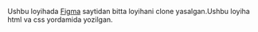 Ushbu loyihada [Figma](https://www.figma.com/design/h6RWQsl2BuSwOVaJDXrND6/EXAM-1-month?node-id=0-1&node-type=canvas&t=WKRqJfThLbATDMzX-0) saytidan bitta loyihani clone yasalgan.Ushbu loyiha html va css yordamida yozilgan.
